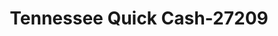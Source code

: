 ---
f_zip-code: 37013
f_state-code: TN
title: Tennessee Quick Cash-27209
f_phone: 615-731-1011
f_city-only: Antioch
f_address: 5307 Mount View Road Antioch
f_location-unique-id: '27209'
slug: tennessee-quick-cash-27209
updated-on: '2024-05-30T13:46:58.046Z'
created-on: '2024-05-30T13:36:59.803Z'
published-on: '2024-05-30T13:54:32.469Z'
f_city-state: cms/city/antioch-tn.md
f_company: cms/company/tennessee-quick-cash.md
f_state: cms/state/tennessee.md
layout: '[payday-loan].html'
tags: payday-loan
---
